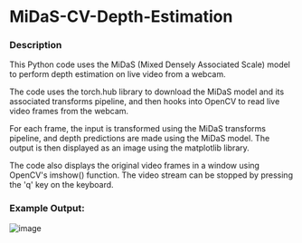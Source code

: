 # MiDaS-CV-Depth-Estimation

### Description
This Python code uses the MiDaS (Mixed Densely Associated Scale) model to perform depth estimation on live video from a webcam.

The code uses the torch.hub library to download the MiDaS model and its associated transforms pipeline, and then hooks into OpenCV to read live video frames from the webcam.

For each frame, the input is transformed using the MiDaS transforms pipeline, and depth predictions are made using the MiDaS model. The output is then displayed as an image using the matplotlib library.

The code also displays the original video frames in a window using OpenCV's imshow() function. The video stream can be stopped by pressing the 'q' key on the keyboard.

### Example Output:

![image](https://user-images.githubusercontent.com/87671757/217102950-e287fc77-59b9-40ef-8416-6177a051ca5d.png)
